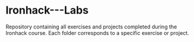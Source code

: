 # Ironhack---Labs
Repository containing all exercises and projects completed during the Ironhack course. Each folder corresponds to a specific exercise or project.
